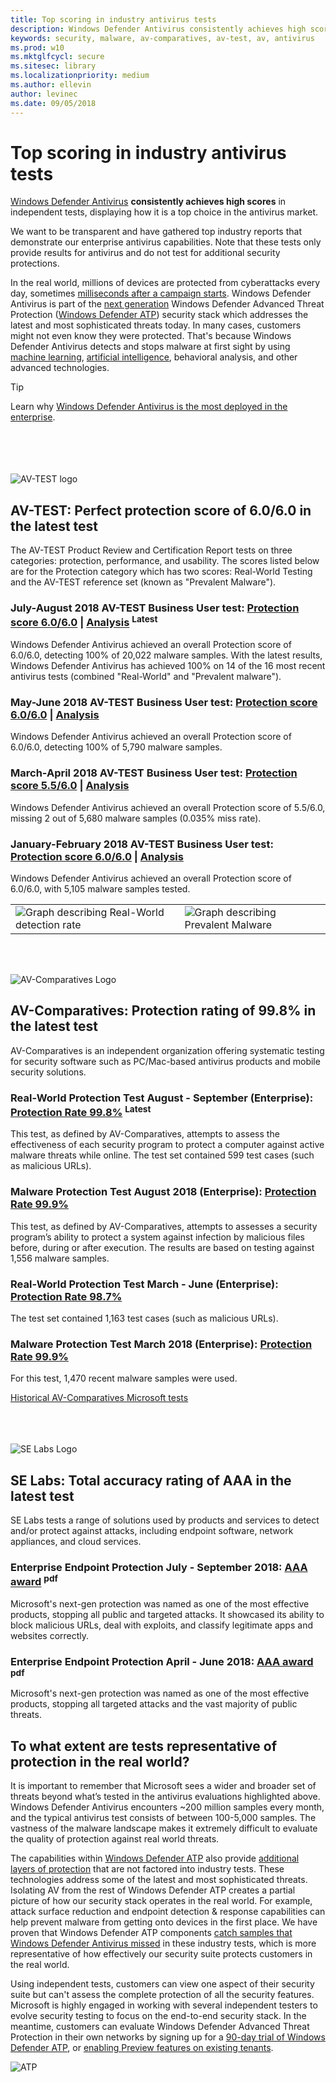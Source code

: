 ```yaml
---
title: Top scoring in industry antivirus tests
description: Windows Defender Antivirus consistently achieves high scores in independent tests. View the latest scores and analysis.
keywords: security, malware, av-comparatives, av-test, av, antivirus
ms.prod: w10
ms.mktglfcycl: secure
ms.sitesec: library
ms.localizationpriority: medium
ms.author: ellevin
author: levinec
ms.date: 09/05/2018
---
```


# Top scoring in industry antivirus tests

[Windows Defender Antivirus](https://docs.microsoft.com/windows/security/threat-protection/windows-defender-antivirus/windows-defender-antivirus-in-windows-10?ocid=cx-docs-avreports) **consistently achieves high scores** in independent tests, displaying how it is a top choice in the antivirus market.

We want to be transparent and have gathered top industry reports that demonstrate our enterprise antivirus capabilities. Note that these tests only provide results for antivirus and do not test for additional security protections.

In the real world, millions of devices are protected from cyberattacks every day, sometimes [milliseconds after a campaign starts](https://cloudblogs.microsoft.com/microsoftsecure/2018/03/07/behavior-monitoring-combined-with-machine-learning-spoils-a-massive-dofoil-coin-mining-campaign?ocid=cx-docs-avreports). Windows Defender Antivirus is  part of the  [next generation](https://www.youtube.com/watch?v=Xy3MOxkX_o4) Windows Defender Advanced Threat Protection ([Windows Defender ATP](https://www.microsoft.com/WindowsForBusiness/windows-atp?ocid=cx-docs-avreports)) security stack which addresses the latest and most sophisticated threats today. In many cases, customers might not even know they were protected. That's because Windows Defender Antivirus detects and stops malware at first sight by using [machine learning](https://cloudblogs.microsoft.com/microsoftsecure/2018/06/07/machine-learning-vs-social-engineering?ocid=cx-docs-avreports), [artificial intelligence](https://cloudblogs.microsoft.com/microsoftsecure/2018/02/14/how-artificial-intelligence-stopped-an-emotet-outbreak?ocid=cx-docs-avreports), behavioral analysis, and other advanced technologies.

> [!TIP]
> Learn why [Windows Defender Antivirus is the most deployed in the enterprise](https://cloudblogs.microsoft.com/microsoftsecure/2018/03/22/why-windows-defender-antivirus-is-the-most-deployed-in-the-enterprise?ocid=cx-docs-avreports).

<br></br><br></br>
![AV-TEST logo](./images/av-test-logo.png)

## AV-TEST: Perfect protection score of 6.0/6.0 in the latest test

The AV-TEST Product Review and Certification Report tests on three categories: protection, performance, and usability. The scores listed below are for the Protection category which has two scores: Real-World Testing and the AV-TEST reference set (known as "Prevalent Malware").

### July-August 2018 AV-TEST Business User test: [Protection score 6.0/6.0](https://www.av-test.org/en/antivirus/business-windows-client/windows-10/august-2018/microsoft-windows-defender-antivirus-4.12--4.18-183212/) | [Analysis](https://query.prod.cms.rt.microsoft.com/cms/api/am/binary/RE2IL3Y) <sup>**Latest**</sup>

 Windows Defender Antivirus achieved an overall Protection score of 6.0/6.0, detecting 100% of 20,022 malware samples. With the latest results, Windows Defender Antivirus has achieved 100% on 14 of the 16 most recent antivirus tests (combined "Real-World" and "Prevalent malware").

### May-June 2018 AV-TEST Business User test: [Protection score 6.0/6.0](https://www.av-test.org/en/antivirus/business-windows-client/windows-10/june-2018/microsoft-windows-defender-antivirus-4.12-182374/) | [Analysis](https://query.prod.cms.rt.microsoft.com/cms/api/am/binary/RE2v60I?ocid=cx-docs-avreports) 

 Windows Defender Antivirus achieved an overall Protection score of 6.0/6.0, detecting 100% of 5,790 malware samples.

### March-April 2018 AV-TEST Business User test: [Protection score 5.5/6.0](https://www.av-test.org/en/antivirus/business-windows-client/windows-10/april-2018/microsoft-windows-defender-antivirus-4.12-181574/) | [Analysis](https://query.prod.cms.rt.microsoft.com/cms/api/am/binary/RE2ouJA?ocid=cx-docs-avreports)

 Windows Defender Antivirus achieved an overall Protection score of 5.5/6.0, missing 2 out of 5,680 malware samples (0.035% miss rate).

### January-February 2018 AV-TEST Business User test: [Protection score 6.0/6.0](https://www.av-test.org/en/antivirus/business-windows-client/windows-10/february-2018/microsoft-windows-defender-antivirus-4.12-180674/) | [Analysis](https://query.prod.cms.rt.microsoft.com/cms/api/am/binary/RE27O5A?ocid=cx-docs-avreports)

Windows Defender Antivirus achieved an overall Protection score of 6.0/6.0, with 5,105 malware samples tested.

|||
|---|---|
|![Graph describing Real-World detection rate](./images/RealWorld1.png)|![Graph describing Prevalent Malware](./images/PrevalentMalware1.png)|
<br></br>

![AV-Comparatives Logo](./images/av-comparatives-logo-3.png)

## AV-Comparatives: Protection rating of 99.8% in the latest test

AV-Comparatives is an independent organization offering systematic testing for security software such as PC/Mac-based antivirus products and mobile security solutions.

### Real-World Protection Test August - September (Enterprise): [Protection Rate 99.8%](https://www.av-comparatives.org/tests/real-world-protection-test-enterprise-august-september-2018-testresult/) <sup>**Latest**</sup>

This test, as defined by AV-Comparatives, attempts to assess the effectiveness of each security program to protect a computer against active malware threats while online.
The test set contained 599 test cases (such as malicious URLs).

### Malware Protection Test August 2018 (Enterprise): [Protection Rate 99.9%](https://www.av-comparatives.org/tests/malware-protection-test-enterprise-august-2018-testresult/)

This test, as defined by AV-Comparatives, attempts to assesses a security program’s ability to protect a system against infection by malicious files before, during or after execution. The results are based on testing against 1,556 malware samples.

### Real-World Protection Test March - June (Enterprise): [Protection Rate 98.7%](https://www.av-comparatives.org/tests/real-world-protection-test-enterprise-march-june-2018-testresult/)

The test set contained 1,163 test cases (such as malicious URLs).

### Malware Protection Test March 2018 (Enterprise): [Protection Rate 99.9%](https://www.av-comparatives.org/tests/malware-protection-test-enterprise-march-2018-testresult/)

For this test, 1,470 recent malware samples were used.

[Historical AV-Comparatives Microsoft tests](https://www.av-comparatives.org/vendors/microsoft/)
<br></br>
<br></br>

![SE Labs Logo](./images/se-labs2.png)

## SE Labs: Total accuracy rating of AAA in the latest test

SE Labs tests a range of solutions used by products and services to detect and/or protect against attacks, including endpoint software, network appliances, and cloud services.

### Enterprise Endpoint Protection July - September 2018: [AAA award](https://selabs.uk/download/enterprise/epp/2018/jul-sep-2018-enterprise.pdf) <sup>**pdf**</sup>

Microsoft's next-gen protection was named as one of the most effective products, stopping all public and targeted attacks. It showcased its ability to block malicious URLs, deal with exploits, and classify legitimate apps and websites correctly.

### Enterprise Endpoint Protection April - June 2018: [AAA award](https://selabs.uk/download/enterprise/epp/2018/apr-jun-2018-enterprise.pdf) <sup>**pdf**</sup>

Microsoft's next-gen protection was named as one of the most effective products, stopping all targeted attacks and the vast majority of public threats.

## To what extent are tests representative of protection in the real world?

It is important to remember that Microsoft sees a wider and broader set of threats beyond what’s tested in the antivirus evaluations highlighted above. Windows Defender Antivirus encounters ~200 million samples every month, and the typical antivirus test consists of between 100-5,000 samples. The vastness of the malware landscape makes it extremely difficult to evaluate the quality of protection against real world threats.

The capabilities within [Windows Defender ATP](https://www.microsoft.com/WindowsForBusiness/windows-atp?ocid=cx-docs-avreports) also provide [additional layers of protection](https://cloudblogs.microsoft.com/microsoftsecure/2017/12/11/detonating-a-bad-rabbit-windows-defender-antivirus-and-layered-machine-learning-defenses?ocid=cx-docs-avreports) that are not factored into industry tests. These technologies address some of the latest and most sophisticated threats. Isolating AV from the rest of Windows Defender ATP creates a partial picture of how our security stack operates in the real world. For example, attack surface reduction and endpoint detection & response capabilities can help prevent malware from getting onto devices in the first place. We have proven that Windows Defender ATP components [catch samples that Windows Defender Antivirus missed](https://query.prod.cms.rt.microsoft.com/cms/api/am/binary/RE2ouJA?ocid=cx-docs-avreports) in these industry tests, which is more representative of how effectively our security suite protects customers in the real world.

Using independent tests, customers can view one aspect of their security suite but can't assess the complete protection of all the security features. Microsoft is highly engaged in working with several independent testers to evolve security testing to focus on the end-to-end security stack. In the meantime, customers can evaluate Windows Defender Advanced Threat Protection in their own networks by signing up for a [90-day trial of Windows Defender ATP](https://www.microsoft.com/windowsforbusiness/windows-atp?ocid=cx-docs-avreports), or [enabling Preview features on existing tenants](https://docs.microsoft.com/windows/security/threat-protection/windows-defender-atp/preview-settings-windows-defender-advanced-threat-protection?ocid=cx-docs-avreports).

![ATP](./images/wdatp-pillars2.png)
